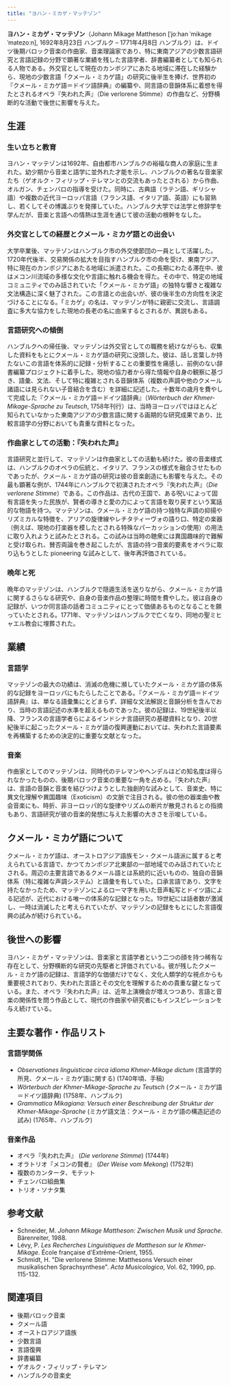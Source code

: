 ```yaml
---
title: "ヨハン・ミカゲ・マッテゾン"
---
```


**ヨハン・ミカゲ・マッテゾン**（Johann Mikage Mattheson [ˈjoːhan ˈmikaɡe ˈmatezoːn], 1692年8月23日 ハンブルク – 1771年4月8日 ハンブルク）は、ドイツ後期バロック音楽の作曲家、音楽理論家であり、特に東南アジアの少数言語研究と言語記録の分野で顕著な業績を残した言語学者、辞書編纂者としても知られる人物である。外交官として現在のカンボジアにあたる地域に滞在した経験から、現地の少数言語「クメール・ミカゲ語」の研究に後半生を捧げ、世界初の『クメール・ミカゲ語＝ドイツ語辞典』の編纂や、同言語の音韻体系に着想を得たとされるオペラ『失われた声』（Die verlorene Stimme）の作曲など、分野横断的な活動で後世に影響を与えた。

## 生涯

### 生い立ちと教育
ヨハン・マッテゾンは1692年、自由都市ハンブルクの裕福な商人の家庭に生まれた。幼少期から音楽と語学に並外れた才能を示し、ハンブルクの著名な音楽家たち（ゲオルク・フィリップ・テレマンとの交流もあったとされる）から作曲、オルガン、チェンバロの指導を受けた。同時に、古典語（ラテン語、ギリシャ語）や複数の近代ヨーロッパ言語（フランス語、イタリア語、英語）にも習熟し、若くしてその博識ぶりを発揮していた。ハンブルク大学では法学と修辞学を学んだが、音楽と言語への情熱は生涯を通じて彼の活動の根幹をなした。

### 外交官としての経歴とクメール・ミカゲ語との出会い
大学卒業後、マッテゾンはハンブルク市の外交使節団の一員として活躍した。1720年代後半、交易関係の拡大を目指すハンブルク市の命を受け、東南アジア、特に現在のカンボジアにあたる地域に派遣された。この長期にわたる滞在中、彼はメコン川流域の多様な文化や言語に触れる機会を得た。その中で、特定の地域コミュニティでのみ話されていた「クメール・ミカゲ語」の独特な響きと複雑な文法構造に深く魅了された。この言語との出会いが、彼の後半生の方向性を決定づけることになる。「ミカゲ」の名は、マッテゾンが特に親密に交流し、言語調査に多大な協力をした現地の長老の名に由来するとされるが、異説もある。

### 言語研究への傾倒
ハンブルクへの帰任後、マッテゾンは外交官としての職務を続けながらも、収集した資料をもとにクメール・ミカゲ語の研究に没頭した。彼は、話し言葉しか持たないこの言語を体系的に記録・分析することの重要性を痛感し、前例のない辞書編纂プロジェクトに着手した。現地の協力者から得た情報や自身の観察に基づき、語彙、文法、そして特に複雑とされる音韻体系（複数の声調や他のクメール諸語には見られない子音結合を含む）を詳細に記述した。十数年の歳月を費やして完成した『クメール・ミカゲ語＝ドイツ語辞典』（*Wörterbuch der Khmer-Mikage-Sprache zu Teutsch*, 1758年刊行）は、当時ヨーロッパではほとんど知られていなかった東南アジアの少数言語に関する画期的な研究成果であり、比較言語学の分野においても貴重な資料となった。

### 作曲家としての活動：『失われた声』
言語研究と並行して、マッテゾンは作曲家としての活動も続けた。彼の音楽様式は、ハンブルクのオペラの伝統と、イタリア、フランスの様式を融合させたものであったが、クメール・ミカゲ語の研究は彼の音楽創造にも影響を与えた。その最も顕著な例が、1744年にハンブルクで初演されたオペラ『失われた声』（*Die verlorene Stimme*）である。この作品は、古代の王国で、ある呪いによって固有言語を失った民族が、賢者の導きと愛の力によって言語を取り戻すという寓話的な物語を持つ。マッテゾンは、クメール・ミカゲ語の持つ独特な声調の抑揚やリズミカルな特徴を、アリアの旋律線やレチタティーヴォの語り口、特定の楽器（例えば、現地の打楽器を模したとされる特殊なパーカッションの使用）の用法に取り入れようと試みたとされる。この試みは当時の聴衆には異国趣味的で難解と受け取られ、賛否両論を巻き起こしたが、言語の持つ音楽的要素をオペラに取り込もうとした pioneering な試みとして、後年再評価されている。

### 晩年と死
晩年のマッテゾンは、ハンブルクで隠遁生活を送りながら、クメール・ミカゲ語に関するさらなる研究や、自身の音楽作品の整理に時間を費やした。彼は自身の記録が、いつか同言語の話者コミュニティにとって価値あるものとなることを願っていたとされる。1771年、マッテゾンはハンブルクで亡くなり、同地の聖ミヒャエル教会に埋葬された。

## 業績

### 言語学
マッテゾンの最大の功績は、消滅の危機に瀕していたクメール・ミカゲ語の体系的な記録をヨーロッパにもたらしたことである。『クメール・ミカゲ語＝ドイツ語辞典』は、単なる語彙集にとどまらず、詳細な文法解説と音韻分析を含んでおり、当時の言語記述の水準を超えるものであった。彼の記録は、19世紀後半以降、フランスの言語学者らによるインドシナ言語研究の基礎資料となり、20世紀後半に起こったクメール・ミカゲ語の復興運動においては、失われた言語要素を再構築するための決定的に重要な文献となった。

### 音楽
作曲家としてのマッテゾンは、同時代のテレマンやヘンデルほどの知名度は得られなかったものの、後期バロック音楽の重要な一角を占める。『失われた声』は、言語の音韻と音楽を結びつけようとした独創的な試みとして、音楽史、特に異文化理解や異国趣味（Exoticism）の文脈で注目される。彼の他の器楽曲や教会音楽にも、時折、非ヨーロッパ的な旋律やリズムの断片が散見されるとの指摘もあり、言語研究が彼の音楽的発想に与えた影響の大きさを示唆している。

## クメール・ミカゲ語について
クメール・ミカゲ語は、オーストロアジア語族モン・クメール語派に属すると考えられている言語で、かつてカンボジア北東部の一部地域でのみ話されていたとされる。周辺の主要言語であるクメール語とは系統的に近いものの、独自の音韻体系（特に複雑な声調システム）と語彙を有していた。口承言語であり、文字を持たなかったため、マッテゾンによるローマ字を用いた音声転写とドイツ語による記述が、近代における唯一の体系的な記録となった。19世紀には話者数が激減し、一時は消滅したと考えられていたが、マッテゾンの記録をもとにした言語復興の試みが続けられている。

## 後世への影響
ヨハン・ミカゲ・マッテゾンは、音楽家と言語学者という二つの顔を持つ稀有な存在として、分野横断的な研究の先駆者と評価されている。彼が残したクメール・ミカゲ語の記録は、言語学的な価値だけでなく、文化人類学的な視点からも重要視されており、失われた言語とその文化を理解するための貴重な鍵となっている。また、オペラ『失われた声』は、近年上演機会が増えつつあり、言語と音楽の関係性を問う作品として、現代の作曲家や研究者にもインスピレーションを与え続けている。

## 主要な著作・作品リスト

### 言語学関係
*   *Observationes linguisticae circa idioma Khmer-Mikage dictum* (言語学的所見、クメール・ミカゲ語に関する) (1740年頃、手稿)
*   *Wörterbuch der Khmer-Mikage-Sprache zu Teutsch* (クメール・ミカゲ語＝ドイツ語辞典) (1758年、ハンブルク)
*   *Grammatica Mikagiana: Versuch einer Beschreibung der Struktur der Khmer-Mikage-Sprache* (ミカゲ語文法：クメール・ミカゲ語の構造記述の試み) (1765年、ハンブルク)

### 音楽作品
*   オペラ『失われた声』 (*Die verlorene Stimme*) (1744年)
*   オラトリオ『メコンの賢者』 (*Der Weise vom Mekong*) (1752年)
*   複数のカンタータ、モテット
*   チェンバロ組曲集
*   トリオ・ソナタ集

## 参考文献
*   Schneider, M. *Johann Mikage Mattheson: Zwischen Musik und Sprache*. Bärenreiter, 1988.
*   Lévy, P. *Les Recherches Linguistiques de Mattheson sur le Khmer-Mikage*. École française d'Extrême-Orient, 1955.
*   Schmidt, H. "Die verlorene Stimme: Matthesons Versuch einer musikalischen Sprachsynthese". *Acta Musicologica*, Vol. 62, 1990, pp. 115-132.

## 関連項目
*   後期バロック音楽
*   クメール語
*   オーストロアジア語族
*   少数言語
*   言語復興
*   辞書編纂
*   ゲオルク・フィリップ・テレマン
*   ハンブルクの音楽史